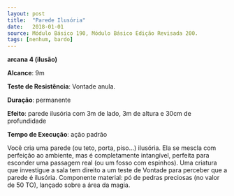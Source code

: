 ```yaml
---
layout: post
title:  "Parede Ilusória"
date:   2018-01-01
source: Módulo Básico 190, Módulo Básico Edição Revisada 200.
tags: [nenhum, bardo]
---
```


**arcana 4 (ilusão)**

**Alcance**: 9m

**Teste de Resistência**: Vontade anula.

**Duração**: permanente

**Efeito**: parede ilusória com 3m de lado, 3m de altura e 30cm de profundidade

**Tempo de Execução**: ação padrão

Você cria uma parede (ou teto, porta, piso...) ilusória. Ela se mescla com perfeição ao ambiente, mas é completamente intangível, perfeita para esconder uma passagem real (ou um fosso com espinhos). Uma criatura que investigue a sala tem direito a um teste de Vontade para perceber que a parede é ilusória.
Componente material: pó de pedras preciosas (no valor de 50 TO), lançado sobre a área da magia.

